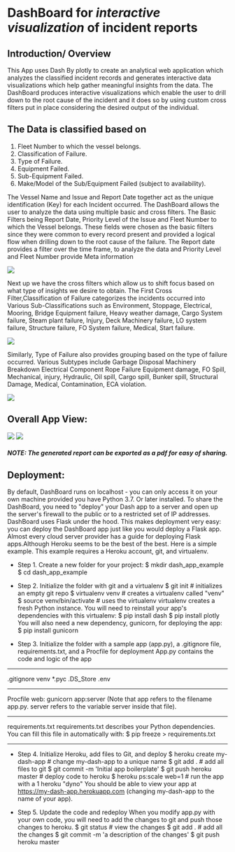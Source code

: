 # DashBoard for _interactive visualization_ of incident reports
## Introduction/ Overview
This App uses Dash By plotly to create an analytical web application which analyzes the classified incident records and generates interactive data visualizations which help gather meaningful insights from the data. 
The DashBoard produces interactive visualizations which enable the user to drill down to the root cause of the incident and it does so by using custom cross filters put in place  considering the desired output of the individual.
## The Data is classified based on 
1.	Fleet Number to which the vessel belongs.
2.	Classification of Failure.
3.	Type of Failure.
4.	Equipment Failed.
5.	Sub-Equipment Failed.
6.	Make/Model of the Sub/Equipment Failed (subject to availability).

The Vessel Name and Issue and Report Date together act as the unique identification (Key) for each Incident occurred.
The DashBoard allows the user to analyze the data using multiple basic and cross filters. 
The Basic Filters being Report Date, Priority Level of the Issue and Fleet Number to which the Vessel belongs. These fields were chosen as the basic filters since they were common to every record present and provided a logical flow when drilling down to the root cause of the failure. The Report date provides a filter over the time frame, to analyze the data and Priority Level and Fleet Number provide Meta information

![](https://github.com/architpai/Dash-App-for-Incident-Reporting/blob/master/Screenshots/1.png)

Next up we have the cross filters which allow us to shift focus based on what type of insights we desire to obtain.
The First Cross Filter,Classification of Failure categorizes the incidents occurred into Various Sub-Classifications such as Environment, Stoppage, Electrical, Mooring, Bridge Equipment failure, Heavy weather damage, Cargo System failure, Steam plant failure, Injury, Deck Machinery failure, LO system failure, Structure failure, FO System failure, Medical, Start failure.

![](https://github.com/architpai/Dash-App-for-Incident-Reporting/blob/master/Screenshots/2.png)

Similarly, Type of Failure also provides grouping based on the type of failure occurred. Various Subtypes include Garbage Disposal Machinery Breakdown Electrical Component Rope Failure Equipment damage, FO Spill, Mechanical, injury, Hydraulic, Oil spill, Cargo spill, Bunker spill, Structural Damage, Medical, Contamination, ECA violation.

![](https://github.com/architpai/Dash-App-for-Incident-Reporting/blob/master/Screenshots/3.png)

## Overall App View:
![](https://github.com/architpai/Dash-App-for-Incident-Reporting/blob/master/Screenshots/4.1.png)
![](https://github.com/architpai/Dash-App-for-Incident-Reporting/blob/master/Screenshots/4.2.png)

##### NOTE: The generated report can be exported as a pdf for easy of sharing.

## Deployment:
By default, DashBoard runs on localhost - you can only access it on your own machine provided you have Python 3.7. Or later installed. To share the DashBoard, you need to "deploy" your Dash app to a server and open up the server's firewall to the public or to a restricted set of IP addresses.
DashBoard uses Flask under the hood. This makes deployment very easy: you can deploy the DashBoard app just like you would deploy a Flask app. Almost every cloud server provider has a guide for deploying Flask apps.Although Heroku seems to be the best of the best.
Here is a simple example. This example requires a Heroku account, git, and virtualenv.

* Step 1. Create a new folder for your project:
$ mkdir dash_app_example
$ cd dash_app_example

* Step 2. Initialize the folder with git and a virtualenv
$ git init        # initializes an empty git repo
$ virtualenv venv # creates a virtualenv called "venv"
$ source venv/bin/activate # uses the virtualenv
virtualenv creates a fresh Python instance. You will need to reinstall your app's dependencies with this virtualenv:
$ pip install dash
$ pip install plotly
You will also need a new dependency, gunicorn, for deploying the app:
$ pip install gunicorn

* Step 3. Initialize the folder with a sample app (app.py), a .gitignore file, requirements.txt, and a Procfile for deployment
App.py contains the code and logic of the app
________________________________________
.gitignore
venv
*.pyc
.DS_Store
.env
________________________________________
Procfile
web: gunicorn app:server
(Note that app refers to the filename app.py. server refers to the variable server inside that file).
________________________________________
requirements.txt
requirements.txt describes your Python dependencies. You can fill this file in automatically with:
$ pip freeze > requirements.txt
________________________________________

* Step 4. Initialize Heroku, add files to Git, and deploy
$ heroku create my-dash-app # change my-dash-app to a unique name
$ git add . # add all files to git
$ git commit -m 'Initial app boilerplate'
$ git push heroku master # deploy code to heroku
$ heroku ps:scale web=1  # run the app with a 1 heroku "dyno"
You should be able to view your app at https://my-dash-app.herokuapp.com (changing my-dash-app to the name of your app).

* Step 5. Update the code and redeploy
When you modify app.py with your own code, you will need to add the changes to git and push those changes to heroku.
$ git status # view the changes
$ git add .  # add all the changes
$ git commit -m 'a description of the changes'
$ git push heroku master
